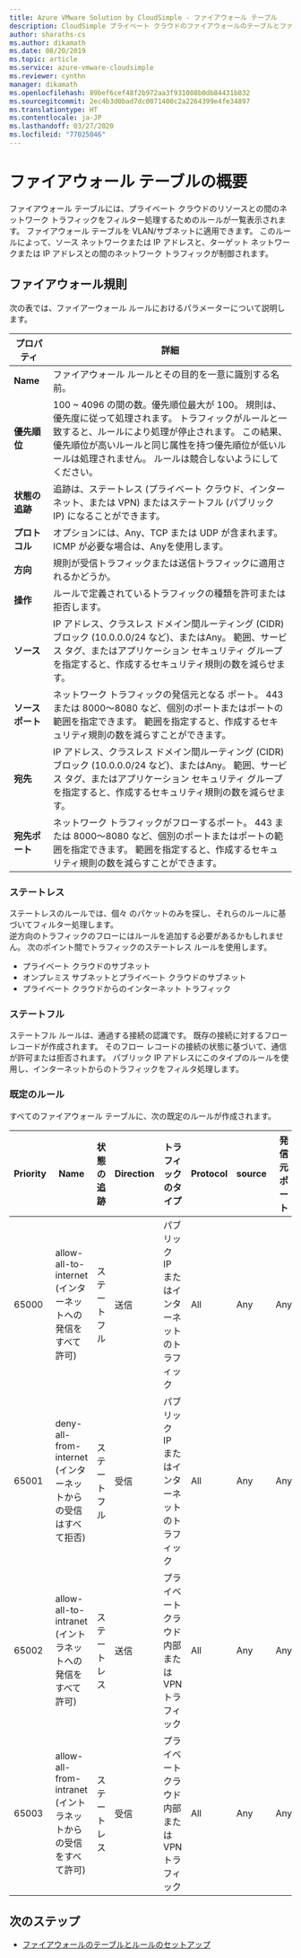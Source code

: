 ```yaml
---
title: Azure VMware Solution by CloudSimple - ファイアウォール テーブル
description: CloudSimple プライベート クラウドのファイアウォールのテーブルとファイアウォールのルールについて説明します。
author: sharaths-cs
ms.author: dikamath
ms.date: 08/20/2019
ms.topic: article
ms.service: azure-vmware-cloudsimple
ms.reviewer: cynthn
manager: dikamath
ms.openlocfilehash: 89bef6cef48f2b972aa3f931008b0db84431b832
ms.sourcegitcommit: 2ec4b3d0bad7dc0071400c2a2264399e4fe34897
ms.translationtype: HT
ms.contentlocale: ja-JP
ms.lasthandoff: 03/27/2020
ms.locfileid: "77025046"
---
```

# <a name="firewall-tables-overview"></a>ファイアウォール テーブルの概要

ファイアウォール テーブルには、プライベート クラウドのリソースとの間のネットワーク トラフィックをフィルター処理するためのルールが一覧表示されます。 ファイアウォール テーブルを VLAN/サブネットに適用できます。 このルールによって、ソース ネットワークまたは IP アドレスと、ターゲット ネットワークまたは IP アドレスとの間のネットワーク トラフィックが制御されます。

## <a name="firewall-rules"></a>ファイアウォール規則

次の表では、ファイアーウォール ルールにおけるパラメーターについて説明します。

| プロパティ | 詳細 |
| ---------| --------|
| **Name** | ファイアウォール ルールとその目的を一意に識別する名前。 |
| **優先順位** | 100 ~ 4096 の間の数。優先順位最大が 100。 規則は、優先度に従って処理されます。 トラフィックがルールと一致すると、ルールにより処理が停止されます。 この結果、優先順位が高いルールと同じ属性を持つ優先順位が低いルールは処理されません。  ルールは競合しないようにしてください。 |
| **状態の追跡** | 追跡は、ステートレス (プライベート クラウド、インターネット、または VPN) またはステートフル (パブリック IP) になることができます。  |
| **プロトコル** | オプションには、Any、TCP または UDP が含まれます。 ICMP が必要な場合は、Anyを使用します。 |
| **方向** | 規則が受信トラフィックまたは送信トラフィックに適用されるかどうか。 |
| **操作** | ルールで定義されているトラフィックの種類を許可または拒否します。 |
| **ソース** | IP アドレス、クラスレス ドメイン間ルーティング (CIDR) ブロック (10.0.0.0/24 など)、またはAny。  範囲、サービス タグ、またはアプリケーション セキュリティ グループを指定すると、作成するセキュリティ規則の数を減らせます。 |
| **ソース ポート** | ネットワーク トラフィックの発信元となる ポート。  443 または 8000～8080 など、個別のポートまたはポートの範囲を指定できます。 範囲を指定すると、作成するセキュリティ規則の数を減らすことができます。 |
| **宛先** | IP アドレス、クラスレス ドメイン間ルーティング (CIDR) ブロック (10.0.0.0/24 など)、またはAny。  範囲、サービス タグ、またはアプリケーション セキュリティ グループを指定すると、作成するセキュリティ規則の数を減らせます。  |
| **宛先ポート** | ネットワーク トラフィックがフローするポート。  443 または 8000～8080 など、個別のポートまたはポートの範囲を指定できます。 範囲を指定すると、作成するセキュリティ規則の数を減らすことができます。|

### <a name="stateless"></a>ステートレス

ステートレスのルールでは、個々 のパケットのみを探し、それらのルールに基づいてフィルター処理します。  
逆方向のトラフィックのフローにはルールを追加する必要があるかもしれません。  次のポイント間でトラフィックのステートレス ルールを使用します。

* プライベート クラウドのサブネット
* オンプレミス サブネットとプライベート クラウドのサブネット
* プライベート クラウドからのインターネット トラフィック

### <a name="stateful"></a>ステートフル

 ステートフル ルールは、通過する接続の認識です。 既存の接続に対するフロー レコードが作成されます。 そのフロー レコードの接続の状態に基づいて、通信が許可または拒否されます。  パブリック IP アドレスにこのタイプのルールを使用し、インターネットからのトラフィックをフィルタ処理します。

### <a name="default-rules"></a>既定のルール

すべてのファイアウォール テーブルに、次の既定のルールが作成されます。

|Priority|Name|状態の追跡|Direction|トラフィックのタイプ|Protocol|source|発信元ポート|宛先|宛先ポート|アクション|
|--------|----|--------------|---------|------------|--------|------|-----------|-----------|----------------|------|
|65000|allow-all-to-internet (インターネットへの発信をすべて許可)|ステートフル|送信|パブリック IP またはインターネットのトラフィック|All|Any|Any|Any|Any|Allow|
|65001|deny-all-from-internet (インターネットからの受信はすべて拒否)|ステートフル|受信|パブリック IP またはインターネットのトラフィック|All|Any|Any|Any|Any|拒否|
|65002|allow-all-to-intranet (イントラネットへの発信をすべて許可)|ステートレス|送信|プライベート クラウド内部または VPN トラフィック|All|Any|Any|Any|Any|Allow|
|65003|allow-all-from-intranet (イントラネットからの受信をすべて許可)|ステートレス|受信|プライベート クラウド内部または VPN トラフィック|All|Any|Any|Any|Any|Allow|

## <a name="next-steps"></a>次のステップ

* [ファイアウォールのテーブルとルールのセットアップ](firewall.md)
